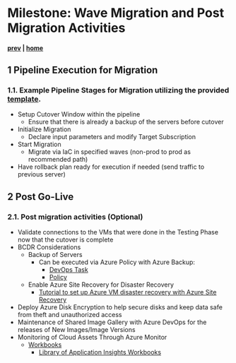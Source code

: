 # Milestone: Wave Migration and Post Migration Activities

#### [prev](./devops-iac-testing.md) | [home](./welcome.md)  

## 1 Pipeline Execution for Migration
### 1.1\. Example Pipeline Stages for Migration utilizing the provided [template](../pipelines/rehost/azure-pipeline.yml).
- Setup Cutover Window within the pipeline
    - Ensure that there is already a backup of the servers before cutover
- Initialize Migration
    - Declare input parameters and modify Target Subscription
- Start Migration
    - Migrate via IaC in specified waves (non-prod to prod as recommended path)
- Have rollback plan ready for execution if needed (send traffic to previous server)

## 2 Post Go-Live 
### 2.1\. Post migration activities (Optional)
- Validate connections to the VMs that were done in the Testing Phase now that the cutover is complete
- BCDR Considerations 
    - Backup of Servers
        - Can be executed via Azure Policy with Azure Backup: 
            - [DevOps Task](https://docs.microsoft.com/en-us/azure/devops/pipelines/tasks/deploy/azure-policy?view=azure-devops) 
            - [Policy](https://docs.microsoft.com/en-us/azure/backup/backup-azure-auto-enable-backup#policy-4---preview-configure-backup-on-vms-with-a-given-tag-to-a-new-recovery-services-vault-with-a-default-policy)
    - Enable Azure Site Recovery for Disaster Recovery
        - [Tutorial to set up Azure VM disaster recovery with Azure Site Recovery](https://docs.microsoft.com/en-us/azure/site-recovery/azure-to-azure-tutorial-enable-replication)
- Deploy Azure Disk Encryption to help secure disks and keep data safe from theft and unauthorized access
- Maintenance of Shared Image Gallery with Azure DevOps for the releases of New Images/Image Versions
- Monitoring of Cloud Assets Through Azure Monitor
    - [Workbooks](https://docs.microsoft.com/en-us/azure/azure-monitor/visualize/workbooks-data-sources)
        - [Library of Application Insights Workbooks](https://github.com/microsoft/Application-Insights-Workbooks/tree/master/Workbooks) 
